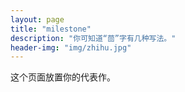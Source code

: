 ```yaml
---
layout: page
title: "milestone"
description: "你可知道“茴”字有几种写法。"
header-img: "img/zhihu.jpg"
---
```


这个页面放置你的代表作。






